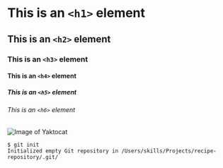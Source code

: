 # This is an `<h1>` element
## This is an `<h2>` element
### This is an `<h3>` element
#### This is an `<h4>` element
##### This is an `<h5>` element
###### This is an `<h6>` element

![Image of Yaktocat](https://octodex.github.com/images/yaktocat.png)

```
$ git init
Initialized empty Git repository in /Users/skills/Projects/recipe-repository/.git/
```
